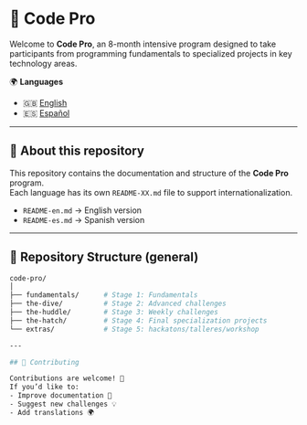 # 🚀 Code Pro

Welcome to **Code Pro**, an 8-month intensive program designed to take participants from programming fundamentals to specialized projects in key technology areas.  

🌍 **Languages**  
- 🇬🇧 [English](README-en.md)  
- 🇪🇸 [Español](README-es.md)  

---

## 📌 About this repository
This repository contains the documentation and structure of the **Code Pro** program.  
Each language has its own `README-XX.md` file to support internationalization.  

- `README-en.md` → English version  
- `README-es.md` → Spanish version  

---

## 📂 Repository Structure (general)
```bash
code-pro/
│
├── fundamentals/      # Stage 1: Fundamentals
├── the-dive/          # Stage 2: Advanced challenges
├── the-huddle/        # Stage 3: Weekly challenges
├── the-hatch/         # Stage 4: Final specialization projects
└── extras/            # Stage 5: hackatons/talleres/workshop

---

## 🤝 Contributing

Contributions are welcome! 🎉  
If you’d like to:  
- Improve documentation 📖  
- Suggest new challenges 💡  
- Add translations 🌍  